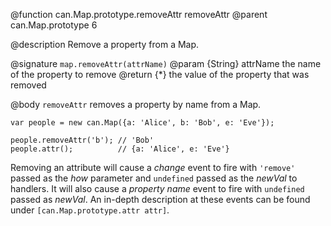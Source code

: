 @function can.Map.prototype.removeAttr removeAttr
@parent can.Map.prototype 6

@description Remove a property from a Map.

@signature `map.removeAttr(attrName)`
@param {String} attrName the name of the property to remove
@return {*} the value of the property that was removed

@body
`removeAttr` removes a property by name from a Map.


    var people = new can.Map({a: 'Alice', b: 'Bob', e: 'Eve'});

    people.removeAttr('b'); // 'Bob'
    people.attr();          // {a: 'Alice', e: 'Eve'}


Removing an attribute will cause a _change_ event to fire with `'remove'`
passed as the _how_ parameter and `undefined` passed as the _newVal_ to
handlers. It will also cause a _property name_ event to fire with `undefined`
passed as _newVal_. An in-depth description at these events can be found
under `[can.Map.prototype.attr attr]`.